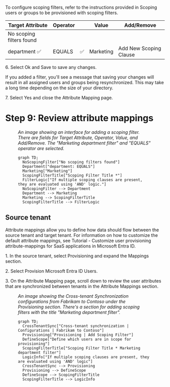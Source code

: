 To configure scoping filters, refer to the instructions provided in Scoping users or groups to be provisioned with scoping filters.

| Target Attribute | Operator | | Value | Add/Remove |
| - | - | - | - | - |
| No scoping filters found | | | | |
| department ✅ | EQUALS | ✅ | Marketing | Add New Scoping Clause |

6\. Select Ok and Save to save any changes.

If you added a filter, you'll see a message that saving your changes will result in all assigned users and groups being resynchronized. This may take a long time depending on the size of your directory.

7\. Select Yes and close the Attribute Mapping page.

# Step 9: Review attribute mappings

<figure>

*An image showing an interface for adding a scoping filter. There are fields for Target Attribute, Operator, Value, and Add/Remove. The "Marketing department filter" and "EQUALS" operator are selected.*

```mermaid
graph TD;
  NoScopingFilter["No scoping filters found"]
  Department["department: EQUALS"]
  Marketing["Marketing"]
  ScopingFilterTitle["Scoping Filter Title *"]
  FilterLogic["If multiple scoping clauses are present, they are evaluated using 'AND' logic."]
  NoScopingFilter --> Department
  Department --> Marketing
  Marketing --> ScopingFilterTitle
  ScopingFilterTitle --> FilterLogic
```

</figure>

## Source tenant

Attribute mappings allow you to define how data should flow between the source tenant and target tenant. For information on how to customize the default attribute mappings, see Tutorial - Customize user provisioning attribute-mappings for SaaS applications in Microsoft Entra ID.

1\. In the source tenant, select Provisioning and expand the Mappings section.

2\. Select Provision Microsoft Entra ID Users.

3\. On the Attribute Mapping page, scroll down to review the user attributes that are synchronized between tenants in the Attribute Mappings section.

<figure>

*An image showing the Cross-tenant Synchronization configurations from Fabrikam to Contoso under the Provisioning section. There's a section for adding scoping filters with the title "Marketing department filter".*

```mermaid
graph TD;
  CrossTenantSync["Cross-tenant synchronization | Configurations | Fabrikam to Contoso"]
  Provisioning["Provisioning | Add Scoping Filter"]
  DefineScope["Define which users are in scope for provisioning"]
  ScopingFilterTitle["Scoping Filter Title * Marketing department filter"]
  LogicInfo["If multiple scoping clauses are present, they are evaluated using 'AND' logic"]
  CrossTenantSync --> Provisioning
  Provisioning --> DefineScope
  DefineScope --> ScopingFilterTitle
  ScopingFilterTitle --> LogicInfo
```

</figure>